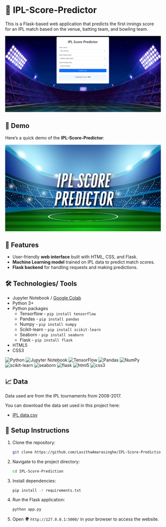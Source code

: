 # 🏏 IPL-Score-Predictor

This is a Flask-based web application that predicts the first innings score for an IPL match based on the venue, batting team, and bowling team.  

![Image](https://github.com/LasithaAmarasinghe/IPL-Score-Prediction/raw/main/static/ui.png)

## 🎥 Demo

Here’s a quick demo of the **IPL-Score-Predictor**:

[![▶️ Watch the demo](https://github.com/LasithaAmarasinghe/IPL-Score-Prediction/raw/main/static/thumbnail.png)](https://vimeo.com/1068352477/3408347730)

## 🚀 Features  
- User-friendly **web interface** built with HTML, CSS, and Flask.  
- **Machine Learning model** trained on IPL data to predict match scores.  
- **Flask backend** for handling requests and making predictions.

## 🛠️ Technologies/ Tools

* Jupyter Notebook / [Google Colab](https://colab.research.google.com/)
* Python 3+
* Python packages
  * Tensorflow  - `pip install tensorflow`
  * Pandas - `pip install pandas`
  * Numpy - `pip install numpy`
  * Scikit-learn - `pip install scikit-learn`
  * Seaborn - `pip install seaborn`
  * Flask - `pip install flask`
* HTML5
* CSS3
  
![Python](https://img.shields.io/badge/python-3670A0?logo=python&logoColor=FFFF00)
![Jupyter Notebook](https://img.shields.io/badge/jupyter-%23FA0F00.svg?logo=jupyter&logoColor=white)
![TensorFlow](https://img.shields.io/badge/TensorFlow-%23FF6F00.svg?logo=TensorFlow&logoColor=white)
![Pandas](https://img.shields.io/badge/pandas_-%20green?logo=pandas)
![NumPy](https://img.shields.io/badge/numpy-%23013243.svg?logo=numpy&logoColor=white)
![scikit-learn](https://img.shields.io/badge/scikit--learn-F7931E?logo=scikit-learn&logoColor=FFFFFF)
![seaborn](https://img.shields.io/badge/seaborn_-&logoColor=blue)
![flask](https://img.shields.io/badge/flask_-black)
![html5](https://img.shields.io/badge/html5-%23FF6F00.svg?logo=html5&logoColor=white)
![css3](https://img.shields.io/badge/css3-8A2BE2.svg?logo=css3&logoColor=white)


## 📈 Data

Data used are from the IPL tournaments from 2008-2017.

You can download the data set used in this project here:
* [IPL data.csv](https://github.com/LasithaAmarasinghe/IPL-Score-Prediction/blob/main/ipl_data.csv)

## 📖 Setup Instructions  

1. Clone the repository:
   ```sh
   git clone https://github.com/LasithaAmarasinghe/IPL-Score-Prediction.git
   ```
2. Navigate to the project directory:
   ```sh
   cd IPL-Score-Prediction
   ```
3. Install dependencies:
   ```sh
   pip install -r requirements.txt
   ```
4. Run the Flask application:
   ```sh
   python app.py
   ```
5. Open 🌍 `http://127.0.0.1:5000/` in your browser to access the website.

